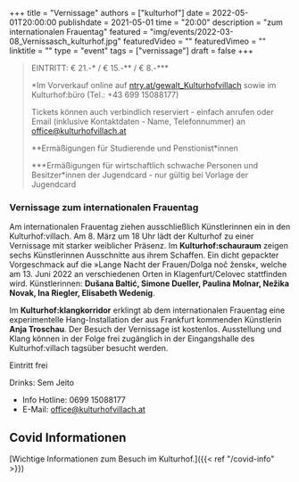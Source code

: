+++
title = "Vernissage"
authors = ["kulturhof"]
date = 2022-05-01T20:00:00
publishdate = 2021-05-01
time = "20:00"
description = "zum internationalen Frauentag"
featured = "img/events/2022-03-08_Vernissasch_kulturhof.jpg"
featuredVideo = ""
featuredVimeo = ""
linktitle = ""
type = "event"
tags = ["vernissage"]
draft = false
+++

>
> EINTRITT: € 21.-\* / € 15.-\*\* / € 8.-\*\*\*
>
> \*Im Vorverkauf online auf [ntry.at/gewalt_Kulturhofvillach](https://ntry.at/gewalt_Kulturhofvillach) sowie im Kulturhof:büro (Tel.: +43 699 15088177)
>
>Tickets können auch verbindlich reserviert - einfach anrufen oder Email (inklusive Kontaktdaten - Name, Telefonnummer) an office@kulturhofvillach.at
> 
> \*\*Ermäßigungen für Studierende und Penstionist\*innen
> 
> \*\*\*Ermäßigungen für wirtschaftlich schwache Personen und Besitzer*innen der Jugendcard - nur gültig bei Vorlage der Jugendcard


### Vernissage zum internationalen Frauentag

Am internationalen Frauentag ziehen ausschließlich Künstlerinnen ein in den Kulturhof:villach. Am 8. März um 18 Uhr lädt der Kulturhof zu einer Vernissage mit starker weiblicher Präsenz.
Im **Kulturhof:schauraum** zeigen sechs Künstlerinnen Ausschnitte aus ihrem Schaffen. Ein dicht gepackter Vorgeschmack auf die »Lange Nacht der Frauen/Dolga noč žensk«, welche am 13. Juni 2022 an verschiedenen Orten in Klagenfurt/Celovec stattfinden wird. 
Künstlerinnen: **Dušana Baltić, Simone Dueller, Paulina Molnar, Nežika Novak, Ina Riegler, Elisabeth Wedenig**.

Im **Kulturhof:klangkorridor** erklingt ab dem internationalen Frauentag eine experimentelle Hang-Installation der aus Frankfurt kommenden Künstlerin **Anja Troschau**.
Der Besuch der Vernissage ist kostenlos. Ausstellung und Klang können in der Folge frei zugänglich in der Eingangshalle des Kulturhof:villach tagsüber besucht werden.

Eintritt frei

Drinks: Sem Jeito

- Info Hotline: 0699 15088177 
- E-Mail: office@kulturhofvillach.at

## Covid Informationen

[Wichtige Informationen zum Besuch im Kulturhof.]({{< ref "/covid-info" >}})
